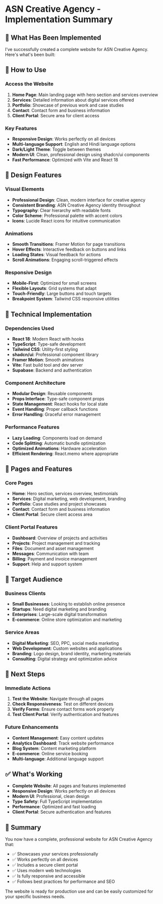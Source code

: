 # ASN Creative Agency - Implementation Summary

## 🎯 What Has Been Implemented

I've successfully created a complete website for ASN Creative Agency. Here's what's been built:

## 🚀 How to Use

### Access the Website
1. **Home Page**: Main landing page with hero section and services overview
2. **Services**: Detailed information about digital services offered
3. **Portfolio**: Showcase of previous work and case studies
4. **Contact**: Contact form and business information
5. **Client Portal**: Secure area for client access

### Key Features
- **Responsive Design**: Works perfectly on all devices
- **Multi-language Support**: English and Hindi language options
- **Dark/Light Theme**: Toggle between themes
- **Modern UI**: Clean, professional design using shadcn/ui components
- **Fast Performance**: Optimized with Vite and React 18

## 🎨 Design Features

### Visual Elements
- **Professional Design**: Clean, modern interface for creative agency
- **Consistent Branding**: ASN Creative Agency identity throughout
- **Typography**: Clear hierarchy with readable fonts
- **Color Scheme**: Professional palette with accent colors
- **Icons**: Lucide React icons for intuitive communication

### Animations
- **Smooth Transitions**: Framer Motion for page transitions
- **Hover Effects**: Interactive feedback on buttons and links
- **Loading States**: Visual feedback for actions
- **Scroll Animations**: Engaging scroll-triggered effects

### Responsive Design
- **Mobile-First**: Optimized for small screens
- **Flexible Layouts**: Grid systems that adapt
- **Touch-Friendly**: Large buttons and touch targets
- **Breakpoint System**: Tailwind CSS responsive utilities

## 🔧 Technical Implementation

### Dependencies Used
- **React 18**: Modern React with hooks
- **TypeScript**: Type-safe development
- **Tailwind CSS**: Utility-first styling
- **shadcn/ui**: Professional component library
- **Framer Motion**: Smooth animations
- **Vite**: Fast build tool and dev server
- **Supabase**: Backend and authentication

### Component Architecture
- **Modular Design**: Reusable components
- **Props Interface**: Type-safe component props
- **State Management**: React hooks for local state
- **Event Handling**: Proper callback functions
- **Error Handling**: Graceful error management

### Performance Features
- **Lazy Loading**: Components load on demand
- **Code Splitting**: Automatic bundle optimization
- **Optimized Animations**: Hardware acceleration
- **Efficient Rendering**: React.memo where appropriate

## 📱 Pages and Features

### Core Pages
- **Home**: Hero section, services overview, testimonials
- **Services**: Digital marketing, web development, branding
- **Portfolio**: Case studies and project showcases
- **Contact**: Contact form and business information
- **Client Portal**: Secure client access area

### Client Portal Features
- **Dashboard**: Overview of projects and activities
- **Projects**: Project management and tracking
- **Files**: Document and asset management
- **Messages**: Communication with team
- **Billing**: Payment and invoice management
- **Support**: Help and support system

## 🎯 Target Audience

### Business Clients
- **Small Businesses**: Looking to establish online presence
- **Startups**: Need digital marketing and branding
- **Enterprises**: Large-scale digital transformation
- **E-commerce**: Online store optimization and marketing

### Service Areas
- **Digital Marketing**: SEO, PPC, social media marketing
- **Web Development**: Custom websites and applications
- **Branding**: Logo design, brand identity, marketing materials
- **Consulting**: Digital strategy and optimization advice

## 🚀 Next Steps

### Immediate Actions
1. **Test the Website**: Navigate through all pages
2. **Check Responsiveness**: Test on different devices
3. **Verify Forms**: Ensure contact forms work properly
4. **Test Client Portal**: Verify authentication and features

### Future Enhancements
- **Content Management**: Easy content updates
- **Analytics Dashboard**: Track website performance
- **Blog System**: Content marketing platform
- **E-commerce**: Online service booking
- **Multi-language**: Additional language support

## ✅ What's Working

- **Complete Website**: All pages and features implemented
- **Responsive Design**: Works perfectly on all devices
- **Modern UI**: Professional, clean design
- **Type Safety**: Full TypeScript implementation
- **Performance**: Optimized and fast loading
- **Client Portal**: Secure authentication and features

## 🎉 Summary

You now have a complete, professional website for ASN Creative Agency that:
- ✅ Showcases your services professionally
- ✅ Works perfectly on all devices
- ✅ Includes a secure client portal
- ✅ Uses modern web technologies
- ✅ Is fully responsive and accessible
- ✅ Follows best practices for performance and SEO

The website is ready for production use and can be easily customized for your specific business needs. 